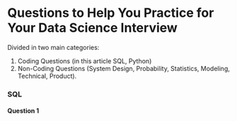 # Questions to Help You Practice for Your Data Science Interview

Divided in two main categories:
1. Coding Questions (in this article SQL, Python)
2. Non-Coding Questions (System Design, Probability, Statistics, Modeling, Technical, Product).

### SQL
#### Question 1




